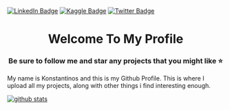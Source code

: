 ##
[![LinkedIn Badge](https://img.shields.io/badge/Linked-In-blue)](https://www.linkedin.com/in/konstantinos-katserelis/)
[![Kaggle Badge](https://img.shields.io/badge/kaggle-blue)](https://www.kaggle.com/pointblanc)
[![Twitter Badge](https://img.shields.io/badge/twitter-blue)](https://twitter.com/gravityWwell)

<h1 align="center">Welcome To My Profile</h1>
<h3 align="center">Be sure to follow me and star any projects that you might like ⭐</h3>

My name is Konstantinos and this is my Github Profile. This is where I upload all my projects, along with other things i find interesting enough.

[![github stats](https://github-readme-stats.vercel.app/api?username=its-kos&theme=tokyonight&show_icons=true)](https://github.com/anuraghazra/github-readme-stats)
